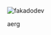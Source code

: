 <p align="left"> <img src="https://komarev.com/ghpvc/?username=fakadodev&label=Profile%20views&color=0e75b6&style=flat" alt="fakadodev" /> </p>
aerg
